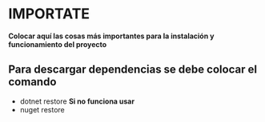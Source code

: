 # IMPORTATE 

**Colocar aquí las cosas más importantes para la instalación y funcionamiento del proyecto**

## Para descargar dependencias se debe colocar el comando
- dotnet restore
**Si no funciona usar**
- nuget restore
